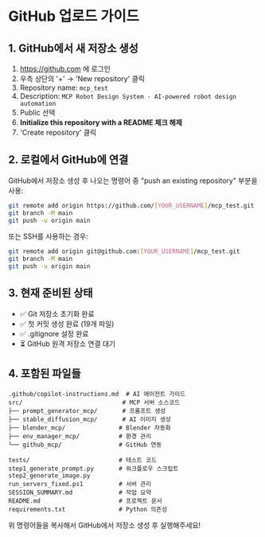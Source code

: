 # GitHub 업로드 가이드

## 1. GitHub에서 새 저장소 생성
1. https://github.com 에 로그인
2. 우측 상단의 '+' → 'New repository' 클릭
3. Repository name: `mcp_test`
4. Description: `MCP Robot Design System - AI-powered robot design automation`
5. Public 선택
6. **Initialize this repository with a README 체크 해제**
7. 'Create repository' 클릭

## 2. 로컬에서 GitHub에 연결
GitHub에서 저장소 생성 후 나오는 명령어 중 "push an existing repository" 부분을 사용:

```bash
git remote add origin https://github.com/[YOUR_USERNAME]/mcp_test.git
git branch -M main
git push -u origin main
```

또는 SSH를 사용하는 경우:
```bash
git remote add origin git@github.com:[YOUR_USERNAME]/mcp_test.git
git branch -M main  
git push -u origin main
```

## 3. 현재 준비된 상태
- ✅ Git 저장소 초기화 완료
- ✅ 첫 커밋 생성 완료 (19개 파일)
- ✅ .gitignore 설정 완료
- ⏳ GitHub 원격 저장소 연결 대기

## 4. 포함된 파일들
```
.github/copilot-instructions.md  # AI 에이전트 가이드
src/                            # MCP 서버 소스코드
├── prompt_generator_mcp/       # 프롬프트 생성
├── stable_diffusion_mcp/       # AI 이미지 생성  
├── blender_mcp/               # Blender 자동화
├── env_manager_mcp/           # 환경 관리
└── github_mcp/                # GitHub 연동

tests/                         # 테스트 코드
step1_generate_prompt.py       # 워크플로우 스크립트
step2_generate_image.py
run_servers_fixed.ps1          # 서버 관리
SESSION_SUMMARY.md             # 작업 요약
README.md                      # 프로젝트 문서
requirements.txt               # Python 의존성
```

위 명령어들을 복사해서 GitHub에서 저장소 생성 후 실행해주세요!